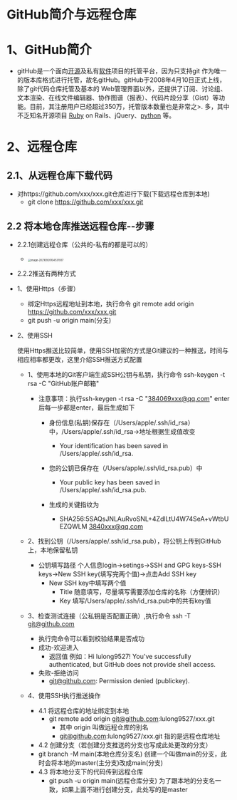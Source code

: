 # GitHub简介与远程仓库

# 1、GitHub简介

+  gitHub是一个面向[开源](https://link.jianshu.com?t=https%3A%2F%2Fbaike.baidu.com%2Fitem%2F%25E5%25BC%2580%25E6%25BA%2590%2F20720669)及私有[软件](https://link.jianshu.com?t=https%3A%2F%2Fbaike.baidu.com%2Fitem%2F%25E8%25BD%25AF%25E4%25BB%25B6%2F12053)项目的托管平台，因为只支持git 作为唯一的版本库格式进行托管，故名gitHub。gitHub于2008年4月10日正式上线，除了git代码仓库托管及基本的 Web管理界面以外，还提供了订阅、讨论组、文本渲染、在线文件编辑器、协作图谱（报表）、代码片段分享（Gist）等功能。目前，其注册用户已经超过350万，托管版本数量也是非常之>. 多，其中不乏知名开源项目 [Ruby](https://link.jianshu.com?t=https%3A%2F%2Fbaike.baidu.com%2Fitem%2FRuby%2F11419) on Rails、jQuery、[python](https://link.jianshu.com?t=https%3A%2F%2Fbaike.baidu.com%2Fitem%2Fpython%2F407313) 等。

# 2、远程仓库

## 2.1、从远程仓库下载代码

+ 对https://github.com/xxx/xxx.git仓库进行下载(下载远程仓库到本地)
  + git clone https://github.com/xxx/xxx.git

## 2.2 将本地仓库推送远程仓库--步骤

+ 2.2.1创建远程仓库（公共的-私有的都是可以的）
  + <img src="/Users/apple/Library/Application Support/typora-user-images/image-20210926104531937.png" alt="image-20210926104531937" style="zoom:40%;" />

+  2.2.2推送有两种方式

  + 1、使用Https（步骤）

    + 绑定Https远程地址到本地，执行命令 git remote add origin https://github.com/xxx/xxx.git
    + git push -u origin main(分支)

  + 2、使用SSH

    使用Https推送比较简单，使用SSH加密的方式是Git建议的一种推送，时间与相应相率都更改，这里介绍SSH推送方式配置

    + 1、使用本地的Git客户端生成SSH公钥与私钥，执行命令 ssh-keygen -t rsa -C "GitHub账户邮箱"

      + 注意事项：执行ssh-keygen -t rsa -C "384069xxx@qq.com" enter后每一步都是enter，最后生成如下

        + 身份信息(私钥)保存在（/Users/apple/.ssh/id_rsa）中，/Users/apple/.ssh/id_rsa->地址根据生成值改变
          + Your identification has been saved in /Users/apple/.ssh/id_rsa.   

        + 您的公钥已保存在（/Users/apple/.ssh/id_rsa.pub）中
          + Your public key has been saved in /Users/apple/.ssh/id_rsa.pub.

        + 生成的关键指纹为
          + SHA256:5SAQsJNLAuRvoSNL+4ZdlLtU4W74SeA+vWtbUEZQWLM 3840xxx@qq.com

    + 2、找到公钥（/Users/apple/.ssh/id_rsa.pub），将公钥上传到GitHub上，本地保留私钥

      + 公钥填写路径 个人信息login->setings->SSH and GPG keys-SSH keys->New SSH key(填写完两个值)->点击Add SSH key
        + New SSH key中填写两个值
          + Title 随意填写，尽量填写需要添加仓库的名称（方便辨识）
          + Key 填写/Users/apple/.ssh/id_rsa.pub中的共有key值

    + 3、检查测试连接（公私钥是否配置正确）,执行命令 ssh -T git@github.com

      + 执行完命令可以看到校验结果是否成功
      + 成功-欢迎进入
        + 返回值 例如：Hi lulong9527! You've successfully authenticated, but GitHub does not provide shell access.
      + 失败-拒绝访问
        + git@github.com: Permission denied (publickey).

    + 4、使用SSH执行推送操作

      + 4.1 将远程仓库的地址绑定到本地
        + git remote add origin git@github.com:lulong9527/xxx.git
          + 其中 origin 叫做远程仓库的别名
          + git@github.com:lulong9527/xxx.git   指的是远程仓库地址
      +  4.2 创建分支（若创建分支推送的分支也写成此处更改的分支）
        + git branch -M main(本地仓库分支名)   创建一个叫做main的分支，此时会将本地的master(主分支)改成main(分支)
      + 4.3 将本地分支下的代码传到远程仓库
        + git push -u origin main(远程仓库分支)   为了跟本地的分支名一致，如果上面不进行创建分支，此处写的是master

